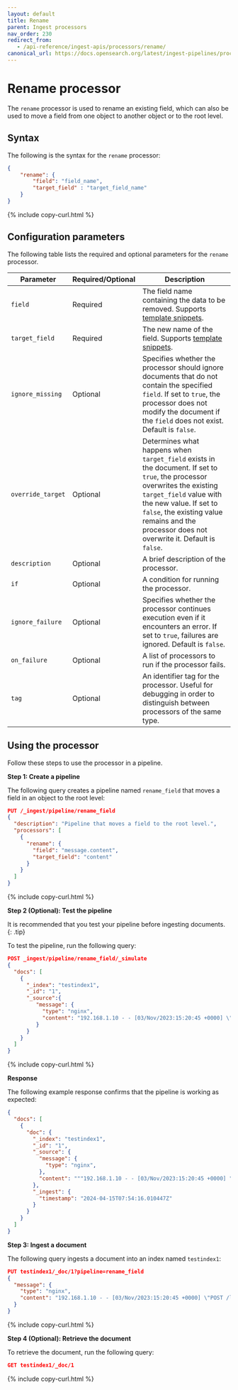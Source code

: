 ```yaml
---
layout: default
title: Rename
parent: Ingest processors
nav_order: 230
redirect_from:
   - /api-reference/ingest-apis/processors/rename/
canonical_url: https://docs.opensearch.org/latest/ingest-pipelines/processors/rename/
---
```


# Rename processor

The `rename` processor is used to rename an existing field, which can also be used to move a field from one object to another object or to the root level.

## Syntax

The following is the syntax for the `rename` processor: 

```json
{
    "rename": {
        "field": "field_name",
        "target_field" : "target_field_name"
    }
}
```
{% include copy-curl.html %}

## Configuration parameters

The following table lists the required and optional parameters for the `rename` processor.

| Parameter  | Required/Optional  | Description  |
|---|---|---|
`field`  | Required  | The field name containing the data to be removed. Supports [template snippets]({{site.url}}{{site.baseurl}}/ingest-pipelines/create-ingest/#template-snippets). |
`target_field`  | Required  | The new name of the field. Supports [template snippets]({{site.url}}{{site.baseurl}}/ingest-pipelines/create-ingest/#template-snippets). |
`ignore_missing`  | Optional  | Specifies whether the processor should ignore documents that do not contain the specified `field`. If set to `true`, the processor does not modify the document if the `field` does not exist. Default is `false`. |
`override_target`  | Optional  | Determines what happens when `target_field` exists in the document. If set to `true`, the processor overwrites the existing `target_field` value with the new value. If set to `false`, the existing value remains and the processor does not overwrite it. Default is `false`. |
`description`  | Optional  | A brief description of the processor.  |
`if` | Optional | A condition for running the processor. |
`ignore_failure` | Optional | Specifies whether the processor continues execution even if it encounters an error. If set to `true`, failures are ignored. Default is `false`. |
`on_failure` | Optional | A list of processors to run if the processor fails. |
`tag` | Optional | An identifier tag for the processor. Useful for debugging in order to distinguish between processors of the same type. |

## Using the processor

Follow these steps to use the processor in a pipeline.

**Step 1: Create a pipeline** 

The following query creates a pipeline named `rename_field` that moves a field in an object to the root level: 

```json
PUT /_ingest/pipeline/rename_field
{
  "description": "Pipeline that moves a field to the root level.",
  "processors": [
    {
      "rename": {
        "field": "message.content",
        "target_field": "content"
      }
    }
  ]
}
```
{% include copy-curl.html %}

**Step 2 (Optional): Test the pipeline**

It is recommended that you test your pipeline before ingesting documents.
{: .tip}

To test the pipeline, run the following query:

```json
POST _ingest/pipeline/rename_field/_simulate
{
  "docs": [
    {
      "_index": "testindex1",
      "_id": "1",
      "_source":{
         "message": {
           "type": "nginx",
           "content": "192.168.1.10 - - [03/Nov/2023:15:20:45 +0000] \"POST /login HTTP/1.1\" 200 3456"
         }
      }
    }
  ]
}
```
{% include copy-curl.html %}

**Response**

The following example response confirms that the pipeline is working as expected:

```json
{
  "docs": [
    {
      "doc": {
        "_index": "testindex1",
        "_id": "1",
        "_source": {
          "message": {
            "type": "nginx",
          },
          "content": """192.168.1.10 - - [03/Nov/2023:15:20:45 +0000] "POST /login HTTP/1.1" 200 3456"""
        },
        "_ingest": {
          "timestamp": "2024-04-15T07:54:16.010447Z"
        }
      }
    }
  ]
}
```

**Step 3: Ingest a document**

The following query ingests a document into an index named `testindex1`:

```json
PUT testindex1/_doc/1?pipeline=rename_field
{
  "message": {
    "type": "nginx",
    "content": "192.168.1.10 - - [03/Nov/2023:15:20:45 +0000] \"POST /login HTTP/1.1\" 200 3456"
  }
}
```
{% include copy-curl.html %}

**Step 4 (Optional): Retrieve the document**

To retrieve the document, run the following query:

```json
GET testindex1/_doc/1
```
{% include copy-curl.html %}
